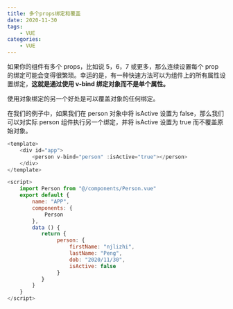 ```yaml
---
title: 多个props绑定和覆盖
date: 2020-11-30
tags:
    - VUE
categories:
    - VUE
---
```


如果你的组件有多个 props，比如说 5，6，7 或更多，那么连续设置每个 prop 的绑定可能会变得很繁琐。幸运的是，有一种快速方法可以为组件上的所有属性设置绑定，**这就是通过使用 v-bind 绑定对象而不是单个属性。**

使用对象绑定的另一个好处是可以覆盖对象的任何绑定。

在我们的例子中，如果我们在 person 对象中将 isActive 设置为 false，那么我们可以对实际 person 组件执行另一个绑定，并将 isActive 设置为 true 而不覆盖原始对象。

```js
<template>
    <div id="app">
        <person v-bind="person" :isActive="true"></person>
    </div>
</template>

<script>
    import Person from "@/components/Person.vue"
    export default {
        name: "APP",
        components: {
            Person
        },
        data () {
           return {
                person: {
                    firstName: "njlizhi",
                    lastName: "Peng",
                    dob: "2020/11/30",
                    isActive: false
                }
           }
        }
    }
</script>
```
